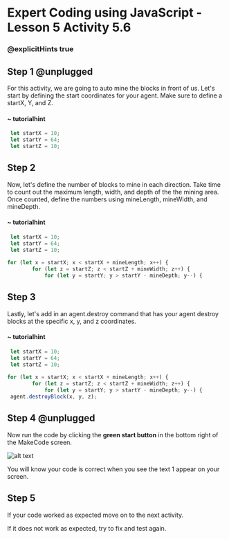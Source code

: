 
# Expert Coding using JavaScript - Lesson 5 Activity 5.6


### @explicitHints true

  

## Step 1 @unplugged

For this activity, we are going to auto mine the blocks in front of us. Let's start by defining the start coordinates for your agent. Make sure to define a startX, Y, and Z.

#### ~ tutorialhint

```javascript
 let startX = 10; 
 let startY = 64; 
 let startZ = 10; 
```



## Step 2

Now, let's define the number of blocks to mine in each direction. Take time to count out the maximum length, width, and depth of the the mining area. Once counted, define the numbers using mineLength, mineWidth, and mineDepth.

#### ~ tutorialhint

```javascript
 let startX = 10; 
 let startY = 64; 
 let startZ = 10; 
 
for (let x = startX; x < startX + mineLength; x++) {
        for (let z = startZ; z < startZ + mineWidth; z++) {
            for (let y = startY; y > startY - mineDepth; y--) {
```

## Step 3

Lastly, let's add in an agent.destroy command that has your agent destroy blocks at the specific x, y, and z coordinates.

#### ~ tutorialhint

```javascript
 let startX = 10; 
 let startY = 64; 
 let startZ = 10; 
 
for (let x = startX; x < startX + mineLength; x++) {
        for (let z = startZ; z < startZ + mineWidth; z++) {
            for (let y = startY; y > startY - mineDepth; y--) {
 agent.destroyBlock(x, y, z); 

```



## Step 4 @unplugged

Now run the code by clicking the **green start button** in the bottom right of the MakeCode screen.

  

![alt text](https://expertjs.codingcredentials.com/Lesson1/1.1/1.JPG?raw=true  "Start")

  

You will know your code is correct when you see the text 1 appear on your screen.

  
  
  

## Step 5

If your code worked as expected move on to the next activity.

  

If it does not work as expected, try to fix and test again.
